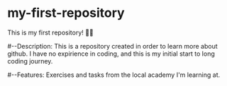 # my-first-repository
This is my first repository! 🤞🍀

#--Description:
This is a repository created in order to learn more about github.
I have no expirience in coding, and this is my initial start to
long coding journey.

#--Features:
Exercises and tasks from the local academy I'm learning at.
